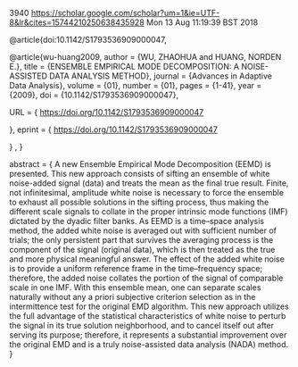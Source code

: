 
3940
https://scholar.google.com/scholar?um=1&ie=UTF-8&lr&cites=15744210250638435928
Mon 13 Aug 11:19:39 BST 2018







@article{doi:10.1142/S1793536909000047,


@article{wu-huang2009,
author = {WU, ZHAOHUA and HUANG, NORDEN E.},
title = {ENSEMBLE EMPIRICAL MODE DECOMPOSITION: A NOISE-ASSISTED DATA ANALYSIS METHOD},
journal = {Advances in Adaptive Data Analysis},
volume = {01},
number = {01},
pages = {1-41},
year = {2009},
doi = {10.1142/S1793536909000047},

URL = { 
        https://doi.org/10.1142/S1793536909000047
    
},
eprint = { 
        https://doi.org/10.1142/S1793536909000047
    
}
,
}

    
abstract = { A new Ensemble Empirical Mode Decomposition (EEMD) is presented. This new approach consists of sifting an ensemble of white noise-added signal (data) and treats the mean as the final true result. Finite, not infinitesimal, amplitude white noise is necessary to force the ensemble to exhaust all possible solutions in the sifting process, thus making the different scale signals to collate in the proper intrinsic mode functions (IMF) dictated by the dyadic filter banks. As EEMD is a time–space analysis method, the added white noise is averaged out with sufficient number of trials; the only persistent part that survives the averaging process is the component of the signal (original data), which is then treated as the true and more physical meaningful answer. The effect of the added white noise is to provide a uniform reference frame in the time–frequency space; therefore, the added noise collates the portion of the signal of comparable scale in one IMF. With this ensemble mean, one can separate scales naturally without any a priori subjective criterion selection as in the intermittence test for the original EMD algorithm. This new approach utilizes the full advantage of the statistical characteristics of white noise to perturb the signal in its true solution neighborhood, and to cancel itself out after serving its purpose; therefore, it represents a substantial improvement over the original EMD and is a truly noise-assisted data analysis (NADA) method. }



